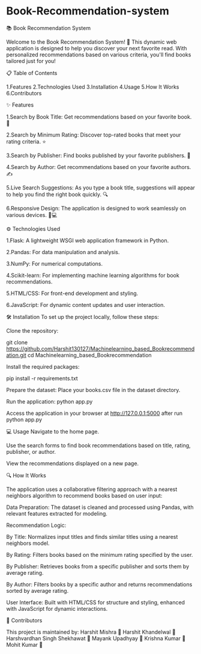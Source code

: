 # Book-Recommendation-system

📚 Book Recommendation System

Welcome to the Book Recommendation System! 🌟 This dynamic web application is designed to help you discover your next favorite read. With personalized recommendations based on various criteria, you'll find books tailored just for you!

📋 Table of Contents

1.Features
2.Technologies Used
3.Installation
4.Usage
5.How It Works
6.Contributors


✨ Features

1.Search by Book Title: Get recommendations based on your favorite book. 📖

2.Search by Minimum Rating: Discover top-rated books that meet your rating criteria. ⭐

3.Search by Publisher: Find books published by your favorite publishers. 🏢

4.Search by Author: Get recommendations based on your favorite authors. ✍️

5.Live Search Suggestions: As you type a book title, suggestions will appear to help you find the right book quickly. 🔍

6.Responsive Design: The application is designed to work seamlessly on various devices. 📱💻

⚙️ Technologies Used

1.Flask: A lightweight WSGI web application framework in Python.

2.Pandas: For data manipulation and analysis.

3.NumPy: For numerical computations.

4.Scikit-learn: For implementing machine learning algorithms for book recommendations.

5.HTML/CSS: For front-end development and styling.

6.JavaScript: For dynamic content updates and user interaction.

🛠️ Installation
To set up the project locally, follow these steps:

Clone the repository:

git clone https://github.com/Harshit130127/Machinelearning_based_Bookrecommendation.git
cd Machinelearning_based_Bookrecommendation

Install the required packages:

pip install -r requirements.txt

Prepare the dataset:
Place your books.csv file in the dataset directory.

Run the application:
python app.py

Access the application in your browser at http://127.0.0.1:5000 after run python app.py

💻 Usage
Navigate to the home page.

Use the search forms to find book recommendations based on title, rating, publisher, or author.

View the recommendations displayed on a new page.

🔍 How It Works

The application uses a collaborative filtering approach with a nearest neighbors algorithm to recommend books based on user input:

Data Preparation: The dataset is cleaned and processed using Pandas, with relevant features extracted for modeling.

Recommendation Logic:

By Title: Normalizes input titles and finds similar titles using a nearest neighbors model.

By Rating: Filters books based on the minimum rating specified by the user.

By Publisher: Retrieves books from a specific publisher and sorts them by average rating.

By Author: Filters books by a specific author and returns recommendations sorted by average rating.

User Interface: Built with HTML/CSS for structure and styling, enhanced with JavaScript for dynamic interactions.

🤝 Contributors

This project is maintained by:
Harshit Mishra 👤
Harshit Khandelwal 👤
Harshvardhan Singh Shekhawat 👤
Mayank Upadhyay 👤
Krishna Kumar 👤
Mohit Kumar 👤

